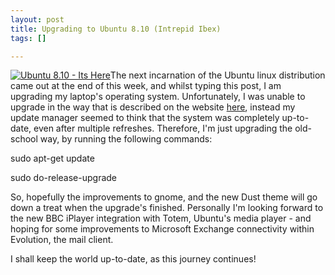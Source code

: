 ```yaml
--- 
layout: post
title: Upgrading to Ubuntu 8.10 (Intrepid Ibex)
tags: []

---
```

[![](http://www.ubuntu.com/files/countdown/810/c_brown/countdown_8_10_c_00_days_a_here.png "Ubuntu 8.10 - Its Here")](http://www.ubuntu.com/)The next incarnation of the Ubuntu linux distribution came out at the end of this week, and whilst typing this post, I am upgrading my laptop's operating system. Unfortunately, I was unable to upgrade in the way that is described on the website [here](http://www.ubuntu.com/getubuntu/upgrading "Upgrading to Ubuntu 8.10"), instead my update manager seemed to think that the system was completely up-to-date, even after multiple refreshes. Therefore, I'm just upgrading the old-school way, by running the following commands:


sudo apt-get update




sudo do-release-upgrade



So, hopefully the improvements to gnome, and the new Dust theme will go down a treat when the upgrade's finished. Personally I'm looking forward to the new BBC iPlayer integration with Totem, Ubuntu's media player - and hoping for some improvements to Microsoft Exchange connectivity within Evolution, the mail client.

I shall keep the world up-to-date, as this journey continues!
